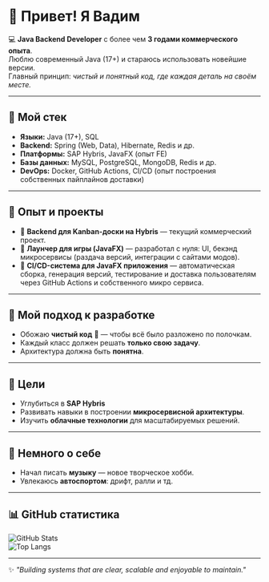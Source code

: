 # 👋 Привет! Я Вадим  

💻 **Java Backend Developer** с более чем **3 годами коммерческого опыта**.  
Люблю современный Java (17+) и стараюсь использовать новейшие версии.  
Главный принцип: *чистый и понятный код, где каждая деталь на своём месте.*  

---

## 🚀 Мой стек
- **Языки:** Java (17+), SQL  
- **Backend:** Spring (Web, Data), Hibernate, Redis и др.  
- **Платформы:** SAP Hybris, JavaFX (опыт FE)  
- **Базы данных:** MySQL, PostgreSQL, MongoDB, Redis и др.
- **DevOps:** Docker, GitHub Actions, CI/CD (опыт построения собственных пайплайнов доставки)  

---

## 📌 Опыт и проекты
- 🔹 **Backend для Kanban-доски на Hybris** — текущий коммерческий проект.  
- 🔹 **Лаунчер для игры (JavaFX)** — разработал с нуля: UI, бекэнд микросервисы (раздача версий, интеграции с сайтами модов).  
- 🔹 **CI/CD-система для JavaFX приложения** — автоматическая сборка, генерация версий, тестирование и доставка пользователям через GitHub Actions и собственного микро сервиса.  

---

## 🎯 Мой подход к разработке
- Обожаю **чистый код** 🧹 — чтобы всё было разложено по полочкам.  
- Каждый класс должен решать **только свою задачу**.  
- Архитектура должна быть **понятна**.  

---

## 🎯 Цели
- Углубиться в **SAP Hybris**
- Развивать навыки в построении **микросервисной архитектуры**.  
- Изучить **облачные технологии** для масштабируемых решений.  

---

## 🎵 Немного о себе
- Начал писать **музыку** — новое творческое хобби.  
- Увлекаюсь **автоспортом**: дрифт, ралли и тд.

---

## 📊 GitHub статистика
![GitHub Stats](https://github-readme-stats.vercel.app/api?username=Lairon1&show_icons=true&theme=tokyonight)  
![Top Langs](https://github-readme-stats.vercel.app/api/top-langs/?username=Lairon1&layout=compact&theme=tokyonight)  

---
✨ *"Building systems that are clear, scalable and enjoyable to maintain."*
